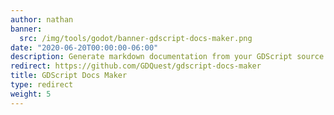 ```yaml
---
author: nathan
banner:
  src: /img/tools/godot/banner-gdscript-docs-maker.png
date: "2020-06-20T00:00:00-06:00"
description: Generate markdown documentation from your GDScript source code.
redirect: https://github.com/GDQuest/gdscript-docs-maker
title: GDScript Docs Maker
type: redirect
weight: 5
---
```



